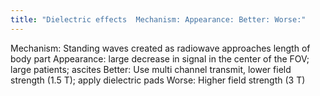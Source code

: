 ```yaml
---
title: "Dielectric effects  Mechanism: Appearance: Better: Worse:"
---
```

Mechanism: Standing waves created as radiowave approaches length of body part
Appearance: large decrease in signal in the center of the FOV; large patients; ascites
Better: Use multi channel transmit, lower field strength (1.5 T); apply dielectric pads
Worse: Higher field strength (3 T)

